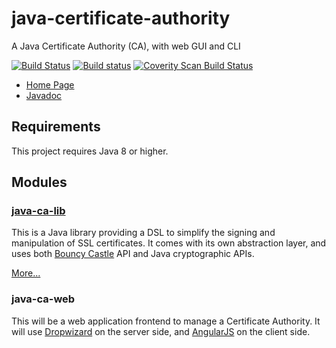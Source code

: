 # java-certificate-authority
A Java Certificate Authority (CA), with web GUI and CLI

[![Build Status](https://travis-ci.org/olivierlemasle/java-certificate-authority.svg?branch=master)](https://travis-ci.org/olivierlemasle/java-certificate-authority)
[![Build status](https://ci.appveyor.com/api/projects/status/nxcp20h4qlaf1bdl?svg=true)](https://ci.appveyor.com/project/olivierlemasle/java-certificate-authority)
[![Coverity Scan Build Status](https://scan.coverity.com/projects/4528/badge.svg)](https://scan.coverity.com/projects/4528)

* [Home Page](http://olivierlemasle.github.io/java-certificate-authority/)
* [Javadoc](http://olivierlemasle.github.io/java-certificate-authority/javadoc/)


## Requirements ##

This project requires Java 8 or higher.

## Modules ##

### [java-ca-lib](https://github.com/olivierlemasle/java-certificate-authority/tree/master/java-ca-lib/) ###

This is a Java library providing a DSL to simplify the signing and manipulation
of SSL certificates.
It comes with its own abstraction layer, and uses both [Bouncy Castle](http://www.bouncycastle.org/) API and Java cryptographic APIs.

[More...](https://github.com/olivierlemasle/java-certificate-authority/blob/master/java-ca-lib/README.md)

### java-ca-web ###

This will be a web application frontend to manage a Certificate Authority.
It will use [Dropwizard](http://www.dropwizard.io/) on the server side, and
[AngularJS](https://angularjs.org/) on the client side.
